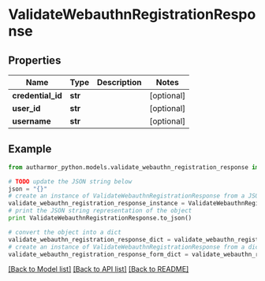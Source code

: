 # ValidateWebauthnRegistrationResponse


## Properties
Name | Type | Description | Notes
------------ | ------------- | ------------- | -------------
**credential_id** | **str** |  | [optional] 
**user_id** | **str** |  | [optional] 
**username** | **str** |  | [optional] 

## Example

```python
from autharmor_python.models.validate_webauthn_registration_response import ValidateWebauthnRegistrationResponse

# TODO update the JSON string below
json = "{}"
# create an instance of ValidateWebauthnRegistrationResponse from a JSON string
validate_webauthn_registration_response_instance = ValidateWebauthnRegistrationResponse.from_json(json)
# print the JSON string representation of the object
print ValidateWebauthnRegistrationResponse.to_json()

# convert the object into a dict
validate_webauthn_registration_response_dict = validate_webauthn_registration_response_instance.to_dict()
# create an instance of ValidateWebauthnRegistrationResponse from a dict
validate_webauthn_registration_response_form_dict = validate_webauthn_registration_response.from_dict(validate_webauthn_registration_response_dict)
```
[[Back to Model list]](../README.md#documentation-for-models) [[Back to API list]](../README.md#documentation-for-api-endpoints) [[Back to README]](../README.md)


